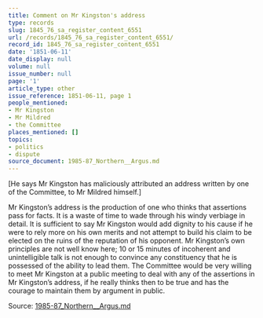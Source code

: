 ```yaml
---
title: Comment on Mr Kingston's address
type: records
slug: 1845_76_sa_register_content_6551
url: /records/1845_76_sa_register_content_6551/
record_id: 1845_76_sa_register_content_6551
date: '1851-06-11'
date_display: null
volume: null
issue_number: null
page: '1'
article_type: other
issue_reference: 1851-06-11, page 1
people_mentioned:
- Mr Kingston
- Mr Mildred
- the Committee
places_mentioned: []
topics:
- politics
- dispute
source_document: 1985-87_Northern__Argus.md
---
```


[He says Mr Kingston has maliciously attributed an address written by one of the Committee, to Mr Mildred himself.]

Mr Kingston’s address is the production of one who thinks that assertions pass for facts.  It is a waste of time to wade through his windy verbiage in detail.  It is sufficient to say Mr Kingston would add dignity to his cause if he were to rely more on his own merits and not attempt to build his claim to be elected on the ruins of the reputation of his opponent.  Mr Kingston’s own principles are not well know here; 10 or 15 minutes of incoherent and unintelligible talk is not enough to convince any constituency that he is possessed of the ability to lead them.  The Committee would be very willing to meet Mr Kingston at a public meeting to deal with any of the assertions in Mr Kingston’s address, if he really thinks then to be true and has the courage to maintain them by argument in public.

Source: [1985-87_Northern__Argus.md](/downloads/markdown/1985-87_Northern__Argus.md)
